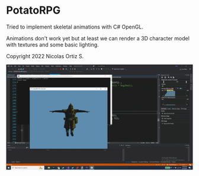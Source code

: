 # PotatoRPG
Tried to implement skeletal animations with C# OpenGL.

Animations don't work yet but at least we can render a 3D character model with textures and some basic lighting.

Copyright 2022 Nicolas Ortiz S.

![characterrender](characterrender.png)
